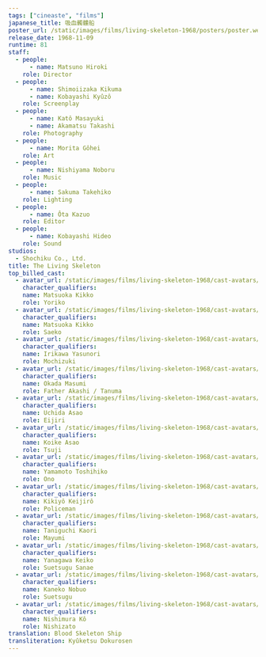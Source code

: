 ```yaml
---
tags: ["cineaste", "films"]
japanese_title: 吸血髑髏船
poster_url: /static/images/films/living-skeleton-1968/posters/poster.webp
release_date: 1968-11-09
runtime: 81
staff:
  - people:
      - name: Matsuno Hiroki
    role: Director
  - people:
      - name: Shimoiizaka Kikuma
      - name: Kobayashi Kyûzô
    role: Screenplay
  - people:
      - name: Katô Masayuki
      - name: Akamatsu Takashi
    role: Photography
  - people:
      - name: Morita Gôhei
    role: Art
  - people:
      - name: Nishiyama Noboru
    role: Music
  - people:
      - name: Sakuma Takehiko
    role: Lighting
  - people:
      - name: Ôta Kazuo
    role: Editor
  - people:
      - name: Kobayashi Hideo
    role: Sound
studios:
  - Shochiku Co., Ltd.
title: The Living Skeleton
top_billed_cast:
  - avatar_url: /static/images/films/living-skeleton-1968/cast-avatars/kikko-matsuoka-0.webp
    character_qualifiers:
    name: Matsuoka Kikko
    role: Yoriko
  - avatar_url: /static/images/films/living-skeleton-1968/cast-avatars/kikko-matsuoka-1.webp
    character_qualifiers:
    name: Matsuoka Kikko
    role: Saeko
  - avatar_url: /static/images/films/living-skeleton-1968/cast-avatars/yasunori-irikawa-0.webp
    character_qualifiers:
    name: Irikawa Yasunori
    role: Mochizuki
  - avatar_url: /static/images/films/living-skeleton-1968/cast-avatars/masumi-okada-0.webp
    character_qualifiers:
    name: Okada Masumi
    role: Father Akashi / Tanuma
  - avatar_url: /static/images/films/living-skeleton-1968/cast-avatars/asao-uchida-0.webp
    character_qualifiers:
    name: Uchida Asao
    role: Eijiri
  - avatar_url: /static/images/films/living-skeleton-1968/cast-avatars/asao-koike-0.webp
    character_qualifiers:
    name: Koike Asao
    role: Tsuji
  - avatar_url: /static/images/films/living-skeleton-1968/cast-avatars/toshihiko-yamamoto-0.webp
    character_qualifiers:
    name: Yamamoto Toshihiko
    role: Ono
  - avatar_url: /static/images/films/living-skeleton-1968/cast-avatars/keijiro-kikiyo-0.webp
    character_qualifiers:
    name: Kikiyô Keijirô
    role: Policeman
  - avatar_url: /static/images/films/living-skeleton-1968/cast-avatars/kaori-taniguchi-0.webp
    character_qualifiers:
    name: Taniguchi Kaori
    role: Mayumi
  - avatar_url: /static/images/films/living-skeleton-1968/cast-avatars/keiko-yanagawa-0.webp
    character_qualifiers:
    name: Yanagawa Keiko
    role: Suetsugu Sanae
  - avatar_url: /static/images/films/living-skeleton-1968/cast-avatars/nobuo-kaneko-0.webp
    character_qualifiers:
    name: Kaneko Nobuo
    role: Suetsugu
  - avatar_url: /static/images/films/living-skeleton-1968/cast-avatars/ko-nishimura-0.webp
    character_qualifiers:
    name: Nishimura Kô
    role: Nishizato
translation: Blood Skeleton Ship
transliteration: Kyûketsu Dokurosen
---
```

